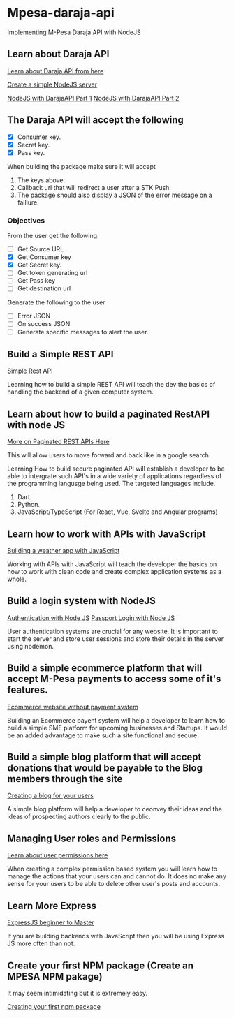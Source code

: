 # Mpesa-daraja-api

Implementing M-Pesa Daraja API with NodeJS

## Learn about Daraja API

[Learn about Daraja API from here](https://www.youtube.com/watch?v=ZFSBVqFu4jM)

[Create a simple NodeJS server](https://www.youtube.com/watch?v=VShtPwEkDD0&list=PLZlA0Gpn_vH_uZs4vJMIhcinABSTUH2bY)

[NodeJS with DarajaAPI Part 1](https://www.youtube.com/watch?v=hEcFfjgYl6s&t=13s)
[NodeJS with DarajaAPI Part 2](https://www.youtube.com/watch?v=l82ZMQ0CatU)


## The Daraja API will accept the following
- [x] Consumer key.
- [x] Secret key.
- [x] Pass key.

When building the package make sure it will accept 
1. The keys above. 
2. Callback url that will redirect a user after a STK Push 
3. The package should also display a JSON of the error message on a failiure.

### Objectives

From the user get the following.
- [ ] Get Source URL 
- [x] Get Consumer key
- [x] Get Secret key.
- [ ] Get token generating url
- [ ] Get Pass key
- [ ] Get destination url

Generate the following to the user
- [ ] Error JSON
- [ ] On success JSON
- [ ] Generate specific messages to alert the user.

## Build a Simple REST API 

[Simple Rest API](https://www.youtube.com/watch?v=fgTGADljAeg&list=PLZlA0Gpn_vH_uZs4vJMIhcinABSTUH2bY&index=4)

Learning how to build a simple REST API will teach the dev the basics of handling the backend of a given computer system.

## Learn about how to build a paginated RestAPI with node JS

[More on Paginated REST APIs Here](https://www.youtube.com/watch?v=ZX3qt0UWifc&list=PLZlA0Gpn_vH_uZs4vJMIhcinABSTUH2bY&index=7)

This will allow users to move forward and back like in a google search.

Learning How to build secure paginated API will establish a developer to be able to intergrate such API's in a wide variety of applications regardless of the programming langusge being used. The targeted languages include.
1. Dart.
2. Python.
3. JavaScript/TypeScript (For React, Vue, Svelte and Angular programs)

## Learn how to work with APIs with JavaScript

[Building a weather app with JavaScript](https://www.youtube.com/watch?v=OE7kml0pigw&list=PLZlA0Gpn_vH_uZs4vJMIhcinABSTUH2bY&index=3)

Working with APIs with JavaScript will teach the developer the basics on how to work with clean code and create complex application systems as a whole.

## Build a login system with NodeJS

[Authentication with Node JS](https://www.youtube.com/watch?v=Ud5xKCYQTjM&list=PLZlA0Gpn_vH_uZs4vJMIhcinABSTUH2bY&index=5)
[Passport Login with Node JS](https://www.youtube.com/watch?v=-RCnNyD0L-s&list=PLZlA0Gpn_vH_uZs4vJMIhcinABSTUH2bY&index=6)

User authentication systems are crucial for any website. It is important to start the server and store user sessions and store their details in the server using nodemon.

## Build a simple ecommerce platform that will accept M-Pesa payments to access some of it's features.

[Ecommerce website without payment system](https://www.youtube.com/watch?v=mI_-1tbIXQI&list=PLZlA0Gpn_vH_uZs4vJMIhcinABSTUH2bY&index=2)

Building an Ecommerce payent system will help a developer to learn how to build a simple SME platform for upcoming businesses and Startups.
It would be an added advantage to make such a site functional and secure.

## Build a simple blog platform that will accept donations that would  be payable to the Blog members through the site

[Creating a blog for your users](https://www.youtube.com/watch?v=1NrHkjlWVhM&list=PLZlA0Gpn_vH_uZs4vJMIhcinABSTUH2bY&index=9)

A simple blog platform will help a developer to ceonvey their ideas and the ideas of prospecting authors clearly to the public.

## Managing User roles and Permissions
[Learn about user permissions here](https://www.youtube.com/watch?v=jI4K7L-LI58&list=PLZlA0Gpn_vH_uZs4vJMIhcinABSTUH2bY&index=10)

When creating a complex permission based system you will learn how to manage the actions that your users can and cannot do. It does no make any sense for your users to be able to delete other user's posts and accounts.

## Learn More Express

[ExpressJS beginner to Master](https://www.youtube.com/watch?v=SccSCuHhOw0&list=PLZlA0Gpn_vH_uZs4vJMIhcinABSTUH2bY&index=11)

If you are building backends with JavaScript then you will be using Express JS more often than not.

## Create your first NPM package (Create an MPESA NPM pakage)

It may seem intimidating but it is extremely easy.

[Creating your first npm package](https://www.youtube.com/watch?v=J4b_T-qH3BY)
